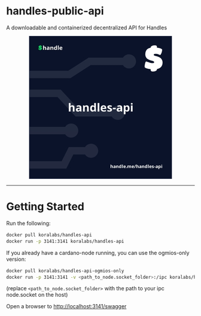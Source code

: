# handles-public-api
A downloadable and containerized decentralized API for Handles

<p align="center">
  <img src="./docs/handles-api.jpeg" />
</p>

<hr/>

# Getting Started
Run the following:
```sh
docker pull koralabs/handles-api
docker run -p 3141:3141 koralabs/handles-api
```

If you already have a cardano-node running, you can use the ogmios-only version: 
```sh
docker pull koralabs/handles-api-ogmios-only
docker run -p 3141:3141 -v <path_to_node.socket_folder>:/ipc koralabs/handles-api-ogmios-only:latest
```
(replace `<path_to_node.socket_folder>` with the path to your ipc node.socket on the host)

Open a browser to [http://localhost:3141/swagger](http://localhost:3141/swagger)
